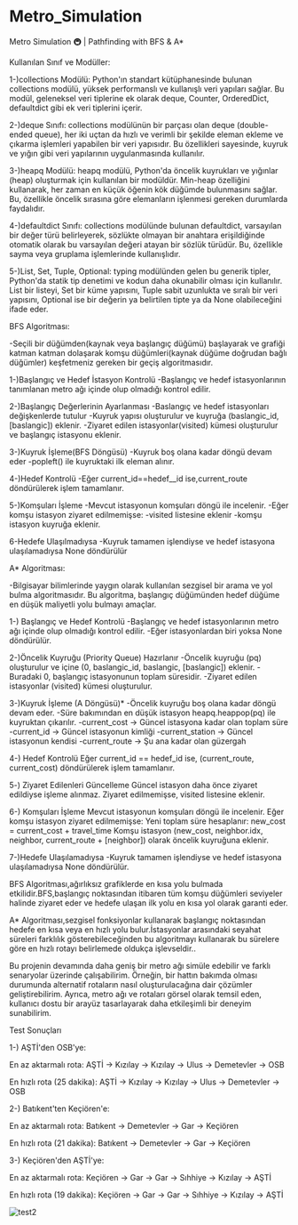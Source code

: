# Metro_Simulation
 Metro Simulation 🚇 | Pathfinding with BFS & A*

Kullanılan Sınıf ve Modüller:


1-)collections Modülü: Python'ın standart kütüphanesinde bulunan collections modülü, yüksek performanslı ve kullanışlı veri yapıları sağlar. Bu modül, geleneksel veri tiplerine ek olarak deque, Counter, OrderedDict, defaultdict gibi ek veri tiplerini içerir. ​

2-)deque Sınıfı: collections modülünün bir parçası olan deque (double-ended queue), her iki uçtan da hızlı ve verimli bir şekilde eleman ekleme ve çıkarma işlemleri yapabilen bir veri yapısıdır. Bu özellikleri sayesinde, kuyruk ve yığın gibi veri yapılarının uygulanmasında kullanılır. ​

3-)heapq Modülü: heapq modülü, Python'da öncelik kuyrukları ve yığınlar (heap) oluşturmak için kullanılan bir modüldür. Min-heap özelliğini kullanarak, her zaman en küçük öğenin kök düğümde bulunmasını sağlar. Bu, özellikle öncelik sırasına göre elemanların işlenmesi gereken durumlarda faydalıdır. ​

4-)defaultdict Sınıfı: collections modülünde bulunan defaultdict, varsayılan bir değer türü belirleyerek, sözlükte olmayan bir anahtara erişildiğinde otomatik olarak bu varsayılan değeri atayan bir sözlük türüdür. Bu, özellikle sayma veya gruplama işlemlerinde kullanışlıdır. ​


5-)List, Set, Tuple, Optional: typing modülünden gelen bu generik tipler, Python'da statik tip denetimi ve kodun daha okunabilir olması için kullanılır. List bir listeyi, Set bir küme yapısını, Tuple sabit uzunlukta ve sıralı bir veri yapısını, Optional ise bir değerin ya belirtilen tipte ya da None olabileceğini ifade eder.
 
 BFS Algoritması:
 
  -Seçili bir düğümden(kaynak veya başlangıç düğümü) başlayarak ve grafiği katman katman dolaşarak komşu düğümleri(kaynak düğüme doğrudan bağlı düğümler) keşfetmeniz gereken bir geçiş algoritmasıdır.

  
  1-)Başlangıç ve Hedef İstasyon Kontrolü
  -Başlangıç ve hedef istasyonlarının tanımlanan metro ağı içinde olup olmadığı kontrol edilir.

  

  2-)Başlangıç Değerlerinin Ayarlanması
  -Baslangıç ve hedef istasyonları değişkenlerde tutulur
  -Kuyruk yapısı oluşturulur ve kuyruğa (baslangic_id, [baslangic]) eklenir.
  -Ziyaret edilen istasyonlar(visited) kümesi oluşturulur ve başlangıç istasyonu eklenir.

  

  3-)Kuyruk İşleme(BFS Döngüsü)
  -Kuyruk boş olana kadar döngü devam eder
  -popleft() ile kuyruktaki ilk eleman alınır.

  4-)Hedef Kontrolü
  -Eğer current_id==hedef__id ise,current_route döndürülerek işlem tamamlanır.


  5-)Komşuları İşleme
  -Mevcut istasyonun komşuları döngü ile incelenir.
  -Eğer komşu istasyon ziyaret edilmemişse:
     -visited listesine eklenir
     -komşu istasyon kuyruğa eklenir.
     
     
   6-Hedefe Ulaşılmadıysa
   -Kuyruk tamamen işlendiyse ve hedef istasyona ulaşılamadıysa None döndürülür
   

 A* Algoritması:
 
 -​Bilgisayar bilimlerinde yaygın olarak kullanılan sezgisel bir arama ve yol bulma algoritmasıdır. Bu algoritma, başlangıç düğümünden hedef düğüme en düşük maliyetli yolu bulmayı amaçlar.

 
1-) Başlangıç ve Hedef Kontrolü
-Başlangıç ve hedef istasyonlarının metro ağı içinde olup olmadığı kontrol edilir.
-Eğer istasyonlardan biri yoksa None döndürülür.


2️-)Öncelik Kuyruğu (Priority Queue) Hazırlanır
-Öncelik kuyruğu (pq) oluşturulur ve içine (0, baslangic_id, baslangic, [baslangic]) eklenir.
-Buradaki 0, başlangıç istasyonunun toplam süresidir.
-Ziyaret edilen istasyonlar (visited) kümesi oluşturulur.


3️-)Kuyruk İşleme (A Döngüsü)*
-Öncelik kuyruğu boş olana kadar döngü devam eder.
-Süre bakımından en düşük istasyon heapq.heappop(pq) ile kuyruktan çıkarılır.
-current_cost → Güncel istasyona kadar olan toplam süre
-current_id → Güncel istasyonun kimliği
-current_station → Güncel istasyonun kendisi
-current_route → Şu ana kadar olan güzergah


4-) Hedef Kontrolü
Eğer current_id == hedef_id ise, (current_route, current_cost) döndürülerek işlem tamamlanır.

5️-) Ziyaret Edilenleri Güncelleme
Güncel istasyon daha önce ziyaret edildiyse işleme alınmaz.
Ziyaret edilmemişse, visited listesine eklenir.

6-) Komşuları İşleme
Mevcut istasyonun komşuları döngü ile incelenir.
Eğer komşu istasyon ziyaret edilmemişse:
Yeni toplam süre hesaplanır: new_cost = current_cost + travel_time
Komşu istasyon (new_cost, neighbor.idx, neighbor, current_route + [neighbor]) olarak öncelik kuyruğuna eklenir.

7️-)Hedefe Ulaşılamadıysa
-Kuyruk tamamen işlendiyse ve hedef istasyona ulaşılamadıysa None döndürülür.

BFS Algoritması,ağırlıksız grafiklerde en kısa yolu bulmada etkilidir.BFS,başlangıç noktasından itibaren tüm komşu düğümleri seviyeler halinde ziyaret eder ve hedefe ulaşan ilk yolu en kısa yol olarak garanti eder.

A* Algoritması,sezgisel fonksiyonlar kullanarak başlangıç noktasından hedefe en kısa veya en hızlı yolu bulur.İstasyonlar arasındaki seyahat süreleri farklılık gösterebileceğinden bu algoritmayı kullanarak bu sürelere göre en hızlı rotayı belirlemede oldukça işlevseldir..

Bu projenin devamında daha geniş bir metro ağı simüle edebilir ve farklı senaryolar üzerinde çalışabilirim. Örneğin, bir hattın bakımda olması durumunda alternatif rotaların nasıl oluşturulacağına dair çözümler geliştirebilirim. Ayrıca, metro ağı ve rotaları görsel olarak temsil eden, kullanıcı dostu bir arayüz tasarlayarak daha etkileşimli bir deneyim sunabilirim.

Test Sonuçları

1-) AŞTİ'den OSB'ye:
   
En az aktarmalı rota: AŞTİ -> Kızılay -> Kızılay -> Ulus -> Demetevler -> OSB

En hızlı rota (25 dakika): AŞTİ -> Kızılay -> Kızılay -> Ulus -> Demetevler -> OSB

2-) Batıkent'ten Keçiören'e:
   
En az aktarmalı rota: Batıkent -> Demetevler -> Gar -> Keçiören

En hızlı rota (21 dakika): Batıkent -> Demetevler -> Gar -> Keçiören

3-) Keçiören'den AŞTİ'ye:
 
En az aktarmalı rota: Keçiören -> Gar -> Gar -> Sıhhiye -> Kızılay -> AŞTİ

En hızlı rota (19 dakika): Keçiören -> Gar -> Gar -> Sıhhiye -> Kızılay -> AŞTİ
   
  
   
   
  

![test2](https://github.com/user-attachments/assets/2c085b50-2ac5-4597-8893-01f24b528132)


 
